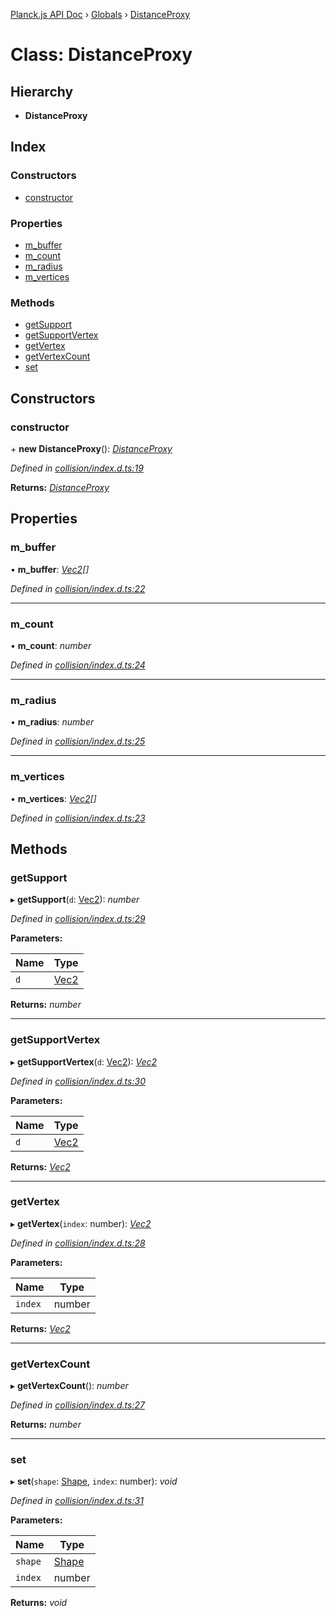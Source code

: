 [Planck.js API Doc](../README.md) › [Globals](../globals.md) › [DistanceProxy](distanceproxy.md)

# Class: DistanceProxy

## Hierarchy

* **DistanceProxy**

## Index

### Constructors

* [constructor](distanceproxy.md#constructor)

### Properties

* [m_buffer](distanceproxy.md#m_buffer)
* [m_count](distanceproxy.md#m_count)
* [m_radius](distanceproxy.md#m_radius)
* [m_vertices](distanceproxy.md#m_vertices)

### Methods

* [getSupport](distanceproxy.md#getsupport)
* [getSupportVertex](distanceproxy.md#getsupportvertex)
* [getVertex](distanceproxy.md#getvertex)
* [getVertexCount](distanceproxy.md#getvertexcount)
* [set](distanceproxy.md#set)

## Constructors

###  constructor

\+ **new DistanceProxy**(): *[DistanceProxy](distanceproxy.md)*

*Defined in [collision/index.d.ts:19](https://github.com/shakiba/planck.js/blob/9a1fbe4/lib/collision/index.d.ts#L19)*

**Returns:** *[DistanceProxy](distanceproxy.md)*

## Properties

###  m_buffer

• **m_buffer**: *[Vec2](vec2.md)[]*

*Defined in [collision/index.d.ts:22](https://github.com/shakiba/planck.js/blob/9a1fbe4/lib/collision/index.d.ts#L22)*

___

###  m_count

• **m_count**: *number*

*Defined in [collision/index.d.ts:24](https://github.com/shakiba/planck.js/blob/9a1fbe4/lib/collision/index.d.ts#L24)*

___

###  m_radius

• **m_radius**: *number*

*Defined in [collision/index.d.ts:25](https://github.com/shakiba/planck.js/blob/9a1fbe4/lib/collision/index.d.ts#L25)*

___

###  m_vertices

• **m_vertices**: *[Vec2](vec2.md)[]*

*Defined in [collision/index.d.ts:23](https://github.com/shakiba/planck.js/blob/9a1fbe4/lib/collision/index.d.ts#L23)*

## Methods

###  getSupport

▸ **getSupport**(`d`: [Vec2](vec2.md)): *number*

*Defined in [collision/index.d.ts:29](https://github.com/shakiba/planck.js/blob/9a1fbe4/lib/collision/index.d.ts#L29)*

**Parameters:**

Name | Type |
------ | ------ |
`d` | [Vec2](vec2.md) |

**Returns:** *number*

___

###  getSupportVertex

▸ **getSupportVertex**(`d`: [Vec2](vec2.md)): *[Vec2](vec2.md)*

*Defined in [collision/index.d.ts:30](https://github.com/shakiba/planck.js/blob/9a1fbe4/lib/collision/index.d.ts#L30)*

**Parameters:**

Name | Type |
------ | ------ |
`d` | [Vec2](vec2.md) |

**Returns:** *[Vec2](vec2.md)*

___

###  getVertex

▸ **getVertex**(`index`: number): *[Vec2](vec2.md)*

*Defined in [collision/index.d.ts:28](https://github.com/shakiba/planck.js/blob/9a1fbe4/lib/collision/index.d.ts#L28)*

**Parameters:**

Name | Type |
------ | ------ |
`index` | number |

**Returns:** *[Vec2](vec2.md)*

___

###  getVertexCount

▸ **getVertexCount**(): *number*

*Defined in [collision/index.d.ts:27](https://github.com/shakiba/planck.js/blob/9a1fbe4/lib/collision/index.d.ts#L27)*

**Returns:** *number*

___

###  set

▸ **set**(`shape`: [Shape](shape.md), `index`: number): *void*

*Defined in [collision/index.d.ts:31](https://github.com/shakiba/planck.js/blob/9a1fbe4/lib/collision/index.d.ts#L31)*

**Parameters:**

Name | Type |
------ | ------ |
`shape` | [Shape](shape.md) |
`index` | number |

**Returns:** *void*
